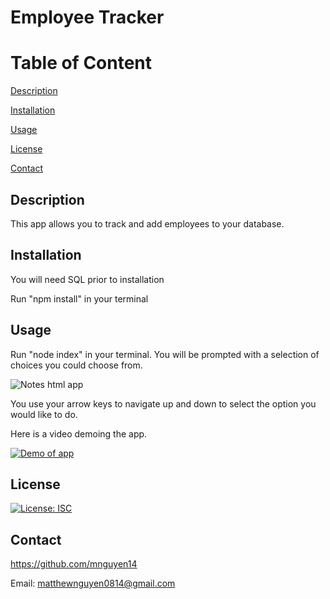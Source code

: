 # Employee Tracker

# Table of Content
[Description](#Description)

[Installation](#Installation)

[Usage](#Usage)

[License](#License)

[Contact](#Contact)

## Description
This app allows you to track and add employees to your database.

## Installation
You will need SQL prior to installation

Run "npm install" in your terminal

## Usage
Run "node index" in your terminal. You will be prompted with a selection of choices you could choose from.

![Notes html app](https://i.gyazo.com/f6e93688bda3178752afa29c5b38ebe0.png)

You use your arrow keys to navigate up and down to select the option you would like to do.

Here is a video demoing the app.

[![Demo of app](https://i9.ytimg.com/vi/E5Yn37-KHVA/mq3.jpg?sqp=CPjwgYwG&rs=AOn4CLA5snwB6i_YnzLRvEIQAcK7wiaPmg)](https://www.youtube.com/watch?v=E5Yn37-KHVA)

## License
[![License: ISC](https://img.shields.io/badge/License-ISC-yellow.svg)](https://opensource.org/licenses/ISC)

## Contact
https://github.com/mnguyen14

Email: matthewnguyen0814@gmail.com